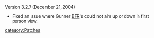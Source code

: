 Version 3.2.7 (December 21, 2004)

- Fixed an issue where Gunner [BFR](../vehicles/BattleFrame_Robotics.md)'s could not aim up
  or down in first person view.

[category:Patches](category:Patches.md)
